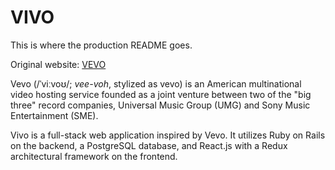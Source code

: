 # VIVO

This is where the production README goes.

Original website: [VEVO](https://www.vevo.com)

Vevo (/ˈviːvoʊ/; *vee-voh*, stylized as vevo) is an American multinational video hosting service founded as a joint venture between two of the "big three" record companies, Universal Music Group (UMG) and Sony Music Entertainment (SME).

Vivo is a full-stack web application inspired by Vevo. It utilizes Ruby on Rails on the backend, a PostgreSQL database, and React.js with a Redux architectural framework on the frontend.

